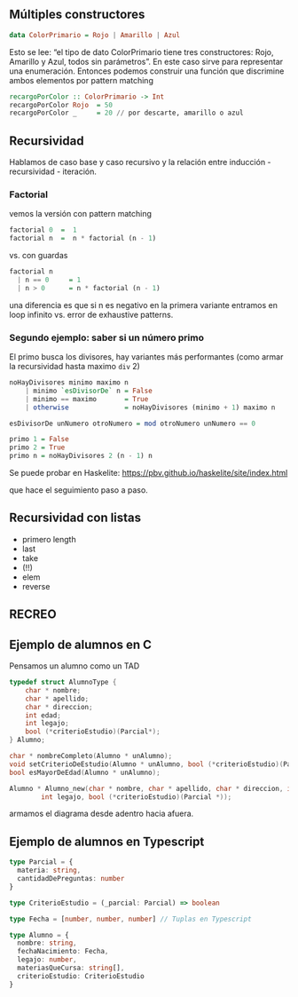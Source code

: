 ## Múltiples constructores

```hs
data ColorPrimario = Rojo | Amarillo | Azul
```

Esto se lee: “el tipo de dato ColorPrimario tiene tres constructores: Rojo, Amarillo y Azul, todos sin parámetros”. En este caso sirve para representar una enumeración. Entonces podemos construir una función que discrimine ambos elementos por pattern matching

```hs
recargoPorColor :: ColorPrimario -> Int
recargoPorColor Rojo  = 50
recargoPorColor _     = 20 // por descarte, amarillo o azul
```

## Recursividad

Hablamos de caso base y caso recursivo y la relación entre inducción - recursividad - iteración.

### Factorial

vemos la versión con pattern matching

```hs
factorial 0  =  1
factorial n  =  n * factorial (n - 1)
```

vs. con guardas

```hs
factorial n 
  | n == 0     = 1
  | n > 0      = n * factorial (n - 1)
```

una diferencia es que si n es negativo en la primera variante entramos en loop infinito vs. error de exhaustive patterns.

### Segundo ejemplo: saber si un número primo

El primo busca los divisores, hay variantes más performantes (como armar la recursividad hasta maximo `div` 2)

```hs
noHayDivisores minimo maximo n 
    | minimo `esDivisorDe` n = False
    | minimo == maximo       = True
    | otherwise              = noHayDivisores (minimo + 1) maximo n

esDivisorDe unNumero otroNumero = mod otroNumero unNumero == 0

primo 1 = False
primo 2 = True
primo n = noHayDivisores 2 (n - 1) n
```

Se puede probar en Haskelite: https://pbv.github.io/haskelite/site/index.html

que hace el seguimiento paso a paso.

## Recursividad con listas

- primero length
- last
- take
- (!!)
- elem
- reverse

## RECREO

## Ejemplo de alumnos en C

Pensamos un alumno como un TAD

```c
typedef struct AlumnoType {
	char * nombre;
	char * apellido;
	char * direccion;
	int edad;
	int legajo;
	bool (*criterioEstudio)(Parcial*);
} Alumno;

char * nombreCompleto(Alumno * unAlumno);
void setCriterioDeEstudio(Alumno * unAlumno, bool (*criterioEstudio)(Parcial*));
bool esMayorDeEdad(Alumno * unAlumno);

Alumno * Alumno_new(char * nombre, char * apellido, char * direccion, int edad,
		int legajo, bool (*criterioEstudio)(Parcial *));
```

armamos el diagrama desde adentro hacia afuera.

## Ejemplo de alumnos en Typescript

```ts
type Parcial = {
  materia: string,
  cantidadDePreguntas: number
}

type CriterioEstudio = (_parcial: Parcial) => boolean

type Fecha = [number, number, number] // Tuplas en Typescript

type Alumno = {
  nombre: string,
  fechaNacimiento: Fecha,
  legajo: number,
  materiasQueCursa: string[],
  criterioEstudio: CriterioEstudio
}
```